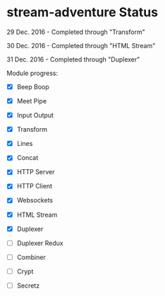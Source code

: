 # stream-adventure Status

29 Dec. 2016 - Completed through "Transform"

30 Dec. 2016 - Completed through "HTML Stream"

31 Dec. 2016 - Completed through "Duplexer"

Module progress:

- [x] Beep Boop

- [x] Meet Pipe

- [x] Input Output

- [x] Transform

- [x] Lines

- [x] Concat

- [x] HTTP Server

- [x] HTTP Client

- [x] Websockets

- [x] HTML Stream

- [x] Duplexer

- [ ] Duplexer Redux

- [ ] Combiner

- [ ] Crypt

- [ ] Secretz
